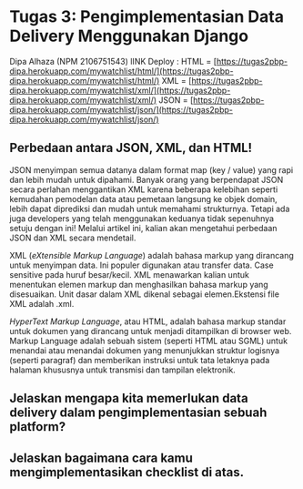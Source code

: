 # Tugas 3: Pengimplementasian Data Delivery Menggunakan Django

Dipa Alhaza (NPM 2106751543)
lINK Deploy :
HTML = [https://tugas2pbp-dipa.herokuapp.com/mywatchlist/html/](https://tugas2pbp-dipa.herokuapp.com/mywatchlist/html/)
XML = [https://tugas2pbp-dipa.herokuapp.com/mywatchlist/xml/](https://tugas2pbp-dipa.herokuapp.com/mywatchlist/xml/)
JSON = [https://tugas2pbp-dipa.herokuapp.com/mywatchlist/json/](https://tugas2pbp-dipa.herokuapp.com/mywatchlist/json/)

## Perbedaan antara JSON, XML, dan HTML!

JSON menyimpan semua datanya dalam format map (key / value) yang rapi dan lebih mudah untuk dipahami. Banyak orang yang berpendapat JSON secara perlahan menggantikan XML karena beberapa kelebihan seperti kemudahan pemodelan data atau pemetaan langsung ke objek domain, lebih dapat diprediksi dan mudah untuk memahami strukturnya. Tetapi ada juga developers yang telah menggunakan keduanya tidak sepenuhnya setuju dengan ini! Melalui artikel ini, kalian akan mengetahui perbedaan JSON dan XML secara mendetail.

XML (_eXtensible Markup Language_) adalah bahasa markup yang dirancang untuk menyimpan data. Ini populer digunakan atau transfer data. Case sensitive pada huruf besar/kecil. XML menawarkan kalian untuk menentukan elemen markup dan menghasilkan bahasa markup yang disesuaikan. Unit dasar dalam XML dikenal sebagai elemen.Ekstensi file XML adalah .xml.

_HyperText Markup Language_, atau HTML, adalah bahasa markup standar untuk dokumen yang dirancang untuk menjadi ditampilkan di browser web. Markup Language adalah sebuah sistem (seperti HTML atau SGML) untuk menandai atau menandai dokumen yang menunjukkan struktur logisnya (seperti paragraf) dan memberikan instruksi untuk tata letaknya pada halaman khususnya untuk transmisi dan tampilan elektronik.


## Jelaskan mengapa kita memerlukan data delivery dalam pengimplementasian sebuah platform?






## Jelaskan bagaimana cara kamu mengimplementasikan checklist di atas.

